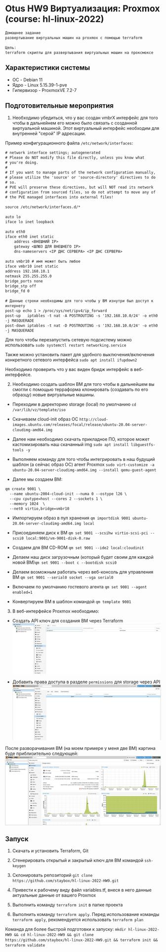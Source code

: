 # Otus HW9 Виртуализация: Proxmox (course: hl-linux-2022)

```
Домашнее задание
развертывание виртуальных машин на proxmox с помощью terraform

Цель:
terraform скрипты для развертывания виртуальных машин на проксмоксе
```

## Характеристики системы

- ОС - Debian 11
- Ядро - Linux 5.15.39-1-pve
- Гипервизор - ProxmoxVE 7.2-7

## Подготовительные мероприятия

1. Необходимо убедиться, что у вас создан vmbrX интерфейс для того чтобы в дальнейнем его можно было связать с созданной виртуальной машиной. Этот виртуальный интерфейс необходим для внутренней "серой" IP адресации.

Пример конфигурационного файла ```/etc/network/interfaces```:
```
# network interface settings; autogenerated
# Please do NOT modify this file directly, unless you know what
# you're doing.
#
# If you want to manage parts of the network configuration manually,
# please utilize the 'source' or 'source-directory' directives to do
# so.
# PVE will preserve these directives, but will NOT read its network
# configuration from sourced files, so do not attempt to move any of
# the PVE managed interfaces into external files!

source /etc/network/interfaces.d/*

auto lo
iface lo inet loopback

auto eth0
iface eth0 inet static
	address <ВНЕШНИЙ IP>
	gateway <ШЛЮЗ ДЛЯ ВНЕШНЕГО IP>
	dns-nameservers <IP ДНС СЕРВЕРА> <IP ДНС СЕРВЕРА>

auto vmbr10 # имя может быть любое
iface vmbr10 inet static
address 192.168.10.1
netmask 255.255.255.0
bridge_ports none
bridge_stp off
bridge_fd 0

# Данные строки необходимы для того чтобы у ВМ изнутри был доступ к интернету
post-up echo 1 > /proc/sys/net/ipv4/ip_forward
post-up   iptables -t nat -A POSTROUTING -s '192.168.10.0/24' -o eth0 -j MASQUERADE
post-down iptables -t nat -D POSTROUTING -s '192.168.10.0/24' -o eth0 -j MASQUERADE
```

Для того чтобы перезапустить сетевую подсистему можно использовать ```sudo systemctl restart networking.service```

Также можно установить пакет для удобного выключения/включения конкретного сетевого интерфейса ```sudo apt install ifupdown2```

Необходимо проверить что у вас виден бридж интерфейс в веб-интерфейсе.

2. Необходимо создать шаблон ВМ для того чтобы в дальнейшем вы смогли с помощью терраформа клонировать (создавать по его образцу) новые виртуальные машины.

- Переходим в директорию storage (local) по умолчанию ```cd /var/lib/vz/template/iso```

- Скачиваем cloud-init образ ОС ```http://cloud-images.ubuntu.com/releases/focal/release/ubuntu-20.04-server-cloudimg-amd64.img```

- Далее нам необходимо скачать прикладное ПО, которое может кастомизировать наш скачанный img ```sudo apt install libguestfs-tools -y```

- Выполняем команду для того чтобы интегрировать в наш будущий шаблон (а сейчас образ ОС) агент Proxmox ```sudo virt-customize -a ubuntu-20.04-server-cloudimg-amd64.img --install qemu-guest-agent```

- Далее мы создаем ВМ:
```
qm create 9001 \
  --name ubuntu-2004-cloud-init --numa 0 --ostype l26 \
  --cpu cputype=host --cores 2 --sockets 1 \
  --memory 1024  \
  --net0 virtio,bridge=vmbr10
  ```

- Импортируем образ в пул хранения ```qm importdisk 9001 ubuntu-20.04-server-cloudimg-amd64.img local```

- Присоединяем диск к ВМ ```qm set 9001 --scsihw virtio-scsi-pci --scsi0 local:9001/vm-9001-disk-0.raw```

- Создаем для ВМ CD-ROM ```qm set 9001 --ide2 local:cloudinit```

- Делаем наш диск загрузочным (который будет своим для каждой новой ВМ)```qm set 9001 --boot c --bootdisk scsi0```

- Делаем возможным работать через веб-консоль для управления ВМ ```qm set 9001 --serial0 socket --vga serial0```

- Включаем по умолчанию гостевого агента ```qm set 9001 --agent enabled=1```

- Конвертируем ВМ в шаблон командой ```qm template 9001```

3. В веб-интерфейсе Proxmox необходимо:

- Создать API ключ для создания ВМ через Terraform
![Image 1](https://raw.githubusercontent.com/staybox/hl-linux-2022-HW9/main/screenshots/proxmox_storage_perm.jpg)

- Добавить права доступа в разделе ```permissions``` для storage через API
![Image 2](https://raw.githubusercontent.com/staybox/hl-linux-2022-HW9/main/screenshots/proxmox_api.jpg)

После разворачивания ВМ (на моем примере у меня две ВМ) картина буде приблизительно следующей:
![Image 3](https://raw.githubusercontent.com/staybox/hl-linux-2022-HW9/main/screenshots/proxmox_result.jpg)

## Запуск

1. Скачать и установить Terraform, Git

2. Сгенерировать открытый и закрытый ключ для ВМ командой ```ssh-keygen```

3. Склонировать репозиторий ```git clone https://github.com/staybox/hl-linux-2022-HW9.git```

4. Привести к рабочему виду файл variables.tf, внеся в него данные актуальные данные от вашего Proxmox

5. Выполнить команду ```terraform init``` в папке проекта

6. Выполнить команду ```terraform apply```. Перед использование команды ```terraform apply```, рекомендуется использовать ```terraform plan```

Команда для более быстрой подготовки к запуску: ```mkdir hl-linux-2022-HW9 && cd hl-linux-2022-HW9 && git clone https://github.com/staybox/hl-linux-2022-HW9.git && terraform init && terraform validate```